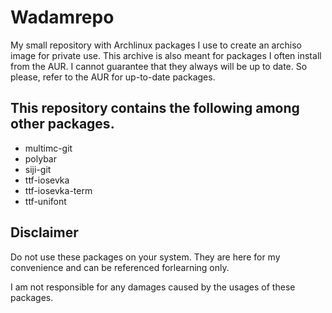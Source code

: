 # Wadamrepo

My small repository with Archlinux packages I use to create an archiso image for private use. This archive is also meant for packages I often install from the AUR. I cannot guarantee that they always will be up to date. So please, refer to the AUR for up-to-date packages.

## This repository contains the following among other packages.

- multimc-git
- polybar
- siji-git
- ttf-iosevka
- ttf-iosevka-term
- ttf-unifont

## Disclaimer
Do not use these packages on your system. They are here for my convenience and can be referenced forlearning only.

I am not responsible for any damages caused by the usages of these packages.

